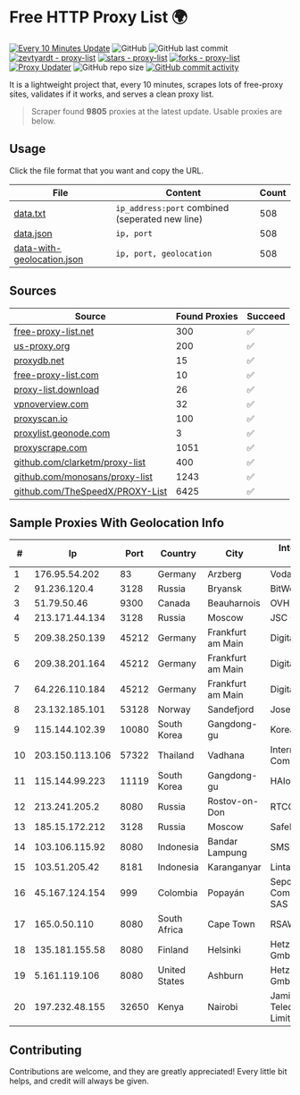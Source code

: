 
# Free HTTP Proxy List 🌍

[![Every 10 Minutes Update](https://github.com/mertguvencli/http-proxy-list/actions/workflows/main.yml/badge.svg?branch=main)](https://github.com/mertguvencli/http-proxy-list/actions/workflows/main.yml)
![GitHub](https://img.shields.io/github/license/mertguvencli/http-proxy-list)
![GitHub last commit](https://img.shields.io/github/last-commit/mertguvencli/http-proxy-list)
[![zevtyardt - proxy-list](https://img.shields.io/static/v1?label=zevtyardt&message=proxy-list&color=blue&logo=github)](https://github.com/zevtyardt/proxy-list "Go to GitHub repo")
[![stars - proxy-list](https://img.shields.io/github/stars/zevtyardt/proxy-list?style=social)](https://github.com/zevtyardt/proxy-list)
[![forks - proxy-list](https://img.shields.io/github/forks/zevtyardt/proxy-list?style=social)](https://github.com/zevtyardt/proxy-list)
[![Proxy Updater](https://github.com/zevtyardt/proxy-list/workflows/Proxy%20Updater/badge.svg)](https://github.com/zevtyardt/proxy-list/actions?query=workflow:"Proxy+Updater")
![GitHub repo size](https://img.shields.io/github/repo-size/zevtyardt/proxy-list)
[![GitHub commit activity](https://img.shields.io/github/commit-activity/m/zevtyardt/proxy-list?logo=commits)](https://github.com/zevtyardt/proxy-list/commits/main)

It is a lightweight project that, every 10 minutes, scrapes lots of free-proxy sites, validates if it works, and serves a clean proxy list.

> Scraper found **9805** proxies at the latest update. Usable proxies are below.

## Usage

Click the file format that you want and copy the URL.

|File|Content|Count|
|----|-------|-----|
|[data.txt](https://raw.githubusercontent.com/mertguvencli/http-proxy-list/main/proxy-list/data.txt)|`ip_address:port` combined (seperated new line)|508|
|[data.json](https://raw.githubusercontent.com/mertguvencli/http-proxy-list/main/proxy-list/data.json)|`ip, port`|508|
|[data-with-geolocation.json](https://raw.githubusercontent.com/mertguvencli/http-proxy-list/main/proxy-list/data-with-geolocation.json)|`ip, port, geolocation`|508|

## Sources

|Source|Found Proxies|Succeed|
|------|-------------|-------|
|[free-proxy-list.net](https://free-proxy-list.net)|300|✅|
|[us-proxy.org](https://www.us-proxy.org)|200|✅|
|[proxydb.net](http://proxydb.net)|15|✅|
|[free-proxy-list.com](https://free-proxy-list.com/?page=&port=&type%5B%5D=http&type%5B%5D=https&up_time=0&search=Search)|10|✅|
|[proxy-list.download](https://www.proxy-list.download/HTTP)|26|✅|
|[vpnoverview.com](https://vpnoverview.com/privacy/anonymous-browsing/free-proxy-servers)|32|✅|
|[proxyscan.io](https://www.proxyscan.io)|100|✅|
|[proxylist.geonode.com](https://proxylist.geonode.com/api/proxy-list?limit=300&page=1&sort_by=lastChecked&sort_type=desc&protocols=http,https)|3|✅|
|[proxyscrape.com](https://api.proxyscrape.com/v2/?request=displayproxies&protocol=http&timeout=10000&country=all&ssl=all&anonymity=all)|1051|✅|
|[github.com/clarketm/proxy-list](https://raw.githubusercontent.com/clarketm/proxy-list/master/proxy-list-raw.txt)|400|✅|
|[github.com/monosans/proxy-list](https://raw.githubusercontent.com/monosans/proxy-list/main/proxies/http.txt)|1243|✅|
|[github.com/TheSpeedX/PROXY-List](https://raw.githubusercontent.com/TheSpeedX/PROXY-List/master/http.txt)|6425|✅|


## Sample Proxies With Geolocation Info

|#|Ip|Port|Country|City|Internet Service Provider|
|-|--|----|-------|----|-------------------------|
|1|176.95.54.202|83|Germany|Arzberg|Vodafone GmbH|
|2|91.236.120.4|3128|Russia|Bryansk|BitWeb LLC|
|3|51.79.50.46|9300|Canada|Beauharnois|OVH SAS|
|4|213.171.44.134|3128|Russia|Moscow|JSC Comcor|
|5|209.38.250.139|45212|Germany|Frankfurt am Main|DigitalOcean, LLC|
|6|209.38.201.164|45212|Germany|Frankfurt am Main|DigitalOcean, LLC|
|7|64.226.110.184|45212|Germany|Frankfurt am Main|DigitalOcean, LLC|
|8|23.132.185.101|53128|Norway|Sandefjord|Joseph Farnell|
|9|115.144.102.39|10080|South Korea|Gangdong-gu|Korea Telecom|
|10|203.150.113.106|57322|Thailand|Vadhana|Internet Thailand Company Ltd.|
|11|115.144.99.223|11119|South Korea|Gangdong-gu|HAIonNet|
|12|213.241.205.2|8080|Russia|Rostov-on-Don|RTCOMM-YUG|
|13|185.15.172.212|3128|Russia|Moscow|SafeData LLC|
|14|103.106.115.92|8080|Indonesia|Bandar Lampung|SMSNET|
|15|103.51.205.42|8181|Indonesia|Karanganyar|Lintas Data Prima|
|16|45.167.124.154|999|Colombia|Popayán|Sepcom Comunicaciones SAS|
|17|165.0.50.110|8080|South Africa|Cape Town|RSAWEB (PTY) LTD|
|18|135.181.155.58|8080|Finland|Helsinki|Hetzner Online GmbH|
|19|5.161.119.106|8080|United States|Ashburn|Hetzner Online GmbH|
|20|197.232.48.155|32650|Kenya|Nairobi|Jamii Telecommunications Limited|



## Contributing

Contributions are welcome, and they are greatly appreciated! Every
little bit helps, and credit will always be given.

